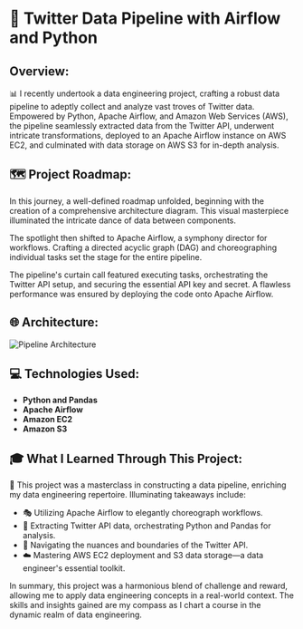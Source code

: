 # 🚀 Twitter Data Pipeline with Airflow and Python

## Overview:

📊 I recently undertook a data engineering project, crafting a robust data pipeline to adeptly collect and analyze vast troves of Twitter data. Empowered by Python, Apache Airflow, and Amazon Web Services (AWS), the pipeline seamlessly extracted data from the Twitter API, underwent intricate transformations, deployed to an Apache Airflow instance on AWS EC2, and culminated with data storage on AWS S3 for in-depth analysis.

## 🗺️ Project Roadmap:

In this journey, a well-defined roadmap unfolded, beginning with the creation of a comprehensive architecture diagram. This visual masterpiece illuminated the intricate dance of data between components.

The spotlight then shifted to Apache Airflow, a symphony director for workflows. Crafting a directed acyclic graph (DAG) and choreographing individual tasks set the stage for the entire pipeline.

The pipeline's curtain call featured executing tasks, orchestrating the Twitter API setup, and securing the essential API key and secret. A flawless performance was ensured by deploying the code onto Apache Airflow.

## 🌐 Architecture:

![Pipeline Architecture](https://github.com/Kamu08/Twitter_Data_Pipeline/assets/87929852/536e5d1c-9e35-4a57-b030-845d7512c141)

## 💻 Technologies Used:

- **Python and Pandas**
- **Apache Airflow**
- **Amazon EC2**
- **Amazon S3**

## 🎓 What I Learned Through This Project:

🚀 This project was a masterclass in constructing a data pipeline, enriching my data engineering repertoire. Illuminating takeaways include:

- 🎭 Utilizing Apache Airflow to elegantly choreograph workflows.
- 🤖 Extracting Twitter API data, orchestrating Python and Pandas for analysis.
- 🔐 Navigating the nuances and boundaries of the Twitter API.
- ☁️ Mastering AWS EC2 deployment and S3 data storage—a data engineer's essential toolkit.

In summary, this project was a harmonious blend of challenge and reward, allowing me to apply data engineering concepts in a real-world context. The skills and insights gained are my compass as I chart a course in the dynamic realm of data engineering.
